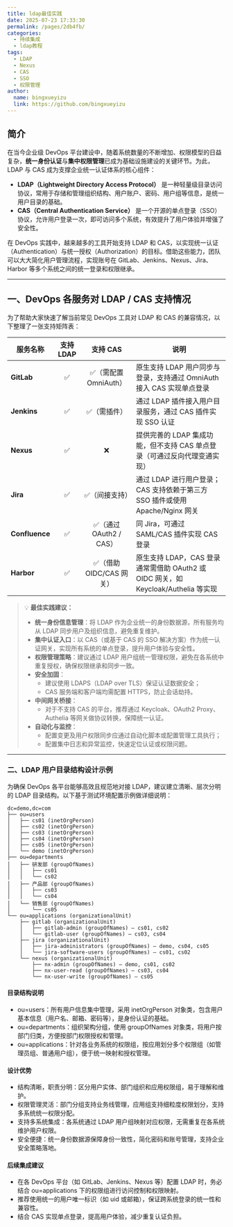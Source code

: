 ```yaml
---
title: ldap最佳实践
date: 2025-07-23 17:33:30
permalink: /pages/2db4fb/
categories:
  - 持续集成
  - ldap教程
tags:
  - LDAP
  - Nexus
  - CAS
  - SSO
  - 权限管理
author: 
  name: bingxueyizu
  link: https://github.com/bingxueyizu
---
```


## 简介

在当今企业级 DevOps 平台建设中，随着系统数量的不断增加、权限模型的日益复杂，**统一身份认证**与**集中权限管理**已成为基础设施建设的关键环节。为此，LDAP 与 CAS 成为支撑企业统一认证体系的核心组件：

- **LDAP（Lightweight Directory Access Protocol）** 是一种轻量级目录访问协议，常用于存储和管理组织结构、用户账户、密码、用户组等信息，是统一用户目录的基础。
- **CAS（Central Authentication Service）** 是一个开源的单点登录（SSO）协议，允许用户登录一次，即可访问多个系统，有效提升了用户体验并增强了安全性。

在 DevOps 实践中，越来越多的工具开始支持 LDAP 和 CAS，以实现统一认证（Authentication）与统一授权（Authorization）的目标。借助这些能力，团队可以大大简化用户管理流程，实现账号在 GitLab、Jenkins、Nexus、Jira、Harbor 等多个系统之间的统一登录和权限继承。

---

## 一、DevOps 各服务对 LDAP / CAS 支持情况

为了帮助大家快速了解当前常见 DevOps 工具对 LDAP 和 CAS 的兼容情况，以下整理了一张支持矩阵表：

| 服务名称         | 支持 LDAP | 支持 CAS | 说明 |
|------------------|:---------:|:--------:|------|
| **GitLab**       | ✅        | ✅（需配置 OmniAuth） | 原生支持 LDAP 用户同步与登录，支持通过 OmniAuth 接入 CAS 实现单点登录 |
| **Jenkins**      | ✅        | ✅（需插件） | 通过 LDAP 插件接入用户目录服务，通过 CAS 插件实现 SSO 认证 |
| **Nexus**        | ✅        | ❌        | 提供完善的 LDAP 集成功能，但不支持 CAS 单点登录（可通过反向代理变通实现） |
| **Jira**         | ✅        | ✅（间接支持） | 通过 LDAP 进行用户登录；CAS 支持依赖于第三方 SSO 插件或使用 Apache/Nginx 网关 |
| **Confluence**   | ✅        | ✅（通过 OAuth2 / CAS） | 同 Jira，可通过 SAML/CAS 插件实现 CAS 登录 |
| **Harbor**       | ✅        | ✅（借助 OIDC/CAS 网关） | 原生支持 LDAP，CAS 登录通常需借助 OAuth2 或 OIDC 网关，如 Keycloak/Authelia 等实现 |

> 💡 **最佳实践建议：**
> - **统一身份信息管理**：将 LDAP 作为企业统一的身份数据源，所有服务均从 LDAP 同步用户及组织信息，避免重复维护。
> - **集中认证入口**：以 CAS（或基于 CAS 的 SSO 解决方案）作为统一认证网关，实现所有系统的单点登录，提升用户体验与安全性。
> - **权限管理策略**：建议通过 LDAP 用户组统一管理权限，避免在各系统中重复授权，确保权限继承和同步一致。
> - **安全加固**：
>   - 建议使用 LDAPS（LDAP over TLS）保证认证数据安全；
>   - CAS 服务端和客户端均需配置 HTTPS，防止会话劫持。
> - **中间网关桥接**：
>   - 对于不支持 CAS 的平台，推荐通过 Keycloak、OAuth2 Proxy、Authelia 等网关做协议转换，保障统一认证。
> - **自动化与监控**：
>   - 配置变更及用户权限同步应通过自动化脚本或配置管理工具执行；
>   - 配置集中日志和异常监控，快速定位认证或权限问题。

---

### 二、LDAP 用户目录结构设计示例

为确保 DevOps 各平台能够高效且规范地对接 LDAP，建议建立清晰、层次分明的 LDAP 目录结构。以下基于测试环境配置示例做详细说明：

```plaintext
dc=demo,dc=com
├── ou=users
│   ├── cs01 (inetOrgPerson)
│   ├── cs02 (inetOrgPerson)
│   ├── cs03 (inetOrgPerson)
│   ├── cs04 (inetOrgPerson)
│   ├── cs05 (inetOrgPerson)
│   └── demo (inetOrgPerson)
├── ou=departments
│   ├── 研发部 (groupOfNames)
│   │   ├── cs01
│   │   └── cs02
│   ├── 产品部 (groupOfNames)
│   │   ├── cs03
│   │   └── cs04
│   └── 销售部 (groupOfNames)
│       └── cs05
└── ou=applications (organizationalUnit)
    ├── gitlab (organizationalUnit)
    │   ├── gitlab-admin (groupOfNames) — cs01, cs02
    │   └── gitlab-user (groupOfNames) — cs03, cs04
    ├── jira (organizationalUnit)
    │   ├── jira-administrators (groupOfNames) — demo, cs04, cs05
    │   └── jira-software-users (groupOfNames) — cs01, cs02
    └── nexus (organizationalUnit)
        ├── nx-admin (groupOfNames) — demo, cs01, cs02
        ├── nx-user-read (groupOfNames) — cs03, cs04
        └── nx-user-write (groupOfNames) — cs05
```
#### 目录结构说明
- ou=users：所有用户信息集中管理，采用 inetOrgPerson 对象类，包含用户基本信息（用户名、邮箱、密码等），是身份认证的基础。
- ou=departments：组织架构分组，使用 groupOfNames 对象类，将用户按部门归类，方便按部门权限授权和管理。 
- ou=applications：针对各业务系统的权限组，按应用划分多个权限组（如管理员组、普通用户组），便于统一映射和授权管理。

#### 设计优势
- 结构清晰，职责分明：区分用户实体、部门组织和应用权限组，易于理解和维护。
- 权限管理灵活：部门分组支持业务线管理，应用组支持细粒度权限划分，支持多系统统一权限分配。
- 支持多系统集成：各系统通过 LDAP 用户组映射对应权限，无需重复在各系统维护用户权限。
- 安全便捷：统一身份数据源保障身份一致性，简化密码和账号管理，支持企业安全策略落地。

#### 后续集成建议
- 在各 DevOps 平台（如 GitLab、Jenkins、Nexus 等）配置 LDAP 时，务必结合 ou=applications 下的权限组进行访问控制和权限映射。
- 推荐使用统一的用户唯一标识（如 uid 或邮箱），保证跨系统登录的统一性和兼容性。
- 结合 CAS 实现单点登录，提高用户体验，减少重复认证负担。